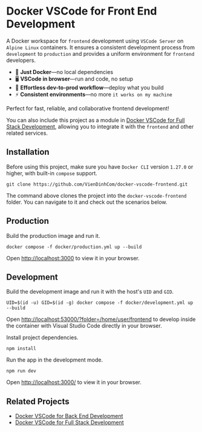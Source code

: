# Docker VSCode for Front End Development

A Docker workspace for `frontend` development using `VSCode Server` on `Alpine Linux` containers. It ensures a consistent development process from `development` to `production` and provides a uniform environment for `frontend` developers.

- 🐳 **Just Docker**—no local dependencies
- 🖥️ **VSCode in browser**—run and code, no setup
- 🚀 **Effortless dev-to-prod workflow**—deploy what you build
- ⚡ **Consistent environments**—no more `it works on my machine`

Perfect for fast, reliable, and collaborative frontend development!

You can also include this project as a module in [Docker VSCode for Full Stack Development](https://github.com/VienDinhCom/docker-vscode-fullstack), allowing you to integrate it with the `frontend` and other related services.

## Installation

Before using this project, make sure you have `Docker CLI` version `1.27.0` or higher, with built-in `compose` support.

```
git clone https://github.com/VienDinhCom/docker-vscode-frontend.git
```

The command above clones the project into the `docker-vscode-frontend` folder. You can navigate to it and check out the scenarios below.

## Production

Build the production image and run it.

```
docker compose -f docker/production.yml up --build
```

Open [http://localhost:3000](http://localhost:3000) to view it in your browser.

## Development

Build the development image and run it with the host's `UID` and `GID`.

```
UID=$(id -u) GID=$(id -g) docker compose -f docker/development.yml up --build
```

Open [http://localhost:53000/?folder=/home/user/frontend](http://localhost:53000/?folder=/home/user/frontend) to develop inside the container with Visual Studio Code directly in your browser.

Install project dependencies.

```
npm install
```

Run the app in the development mode.

```
npm run dev
```

Open [http://localhost:3000/](http://localhost:3000/) to view it in your browser.

## Related Projects

- [Docker VSCode for Back End Development](https://github.com/VienDinhCom/docker-vscode-backend)
- [Docker VSCode for Full Stack Development](https://github.com/VienDinhCom/docker-vscode-fullstack)
